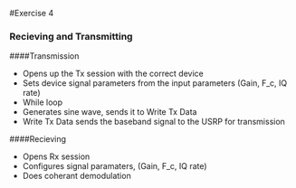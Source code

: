 #Exercise 4


### Recieving and Transmitting

####Transmission

 * Opens up the Tx session with the correct device
 * Sets device signal parameters from the input parameters (Gain, F_c, IQ rate)
 * While loop
  * Generates sine wave, sends it to Write Tx Data
  * Write Tx Data sends the baseband signal to the USRP for transmission
  
####Recieving

 * Opens Rx session
 * Configures signal paramaters, (Gain, F_c, IQ rate)
 * Does coherant demodulation
 
 
